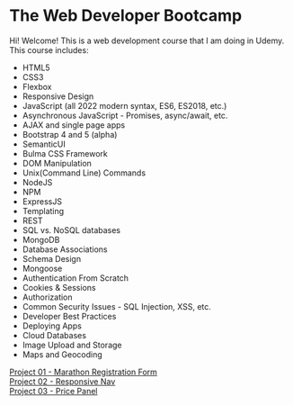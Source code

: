 # The Web Developer Bootcamp

Hi! Welcome! This is a web development course that I am doing in Udemy.
This course includes:
- HTML5
- CSS3
- Flexbox
- Responsive Design
- JavaScript (all 2022 modern syntax, ES6, ES2018, etc.)
- Asynchronous JavaScript - Promises, async/await, etc.
- AJAX and single page apps
- Bootstrap 4 and 5 (alpha)
- SemanticUI
- Bulma CSS Framework
- DOM Manipulation
- Unix(Command Line) Commands
- NodeJS
- NPM
- ExpressJS
- Templating
- REST
- SQL vs. NoSQL databases
- MongoDB
- Database Associations
- Schema Design
- Mongoose
- Authentication From Scratch
- Cookies & Sessions
- Authorization
- Common Security Issues - SQL Injection, XSS, etc.
- Developer Best Practices
- Deploying Apps
- Cloud Databases
- Image Upload and Storage
- Maps and Geocoding

<a href="https://fernandakagami.github.io/The-Web-Developer-Bootcamp/01-MarathonRegistrationForm/">Project 01 - Marathon Registration Form</a><br>
<a href="https://fernandakagami.github.io/The-Web-Developer-Bootcamp/02-ResponsiveNav/">Project 02 - Responsive Nav</a><br>
<a href="https://fernandakagami.github.io/The-Web-Developer-Bootcamp/03-PricePanel/">Project 03 - Price Panel</a><br>
